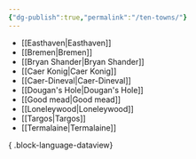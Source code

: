 ```yaml
---
{"dg-publish":true,"permalink":"/ten-towns/"}
---
```


- [[Easthaven\|Easthaven]]
- [[Bremen\|Bremen]]
- [[Bryan Shander\|Bryan Shander]]
- [[Caer Konig\|Caer Konig]]
- [[Caer-Dineval\|Caer-Dineval]]
- [[Dougan's Hole\|Dougan's Hole]]
- [[Good mead\|Good mead]]
- [[Loneleywood\|Loneleywood]]
- [[Targos\|Targos]]
- [[Termalaine\|Termalaine]]

{ .block-language-dataview}